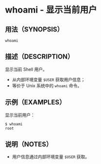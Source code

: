 # whoami - 显示当前用户

## 用法（SYNOPSIS）

```shell
whoami
```


## 描述（DESCRIPTION）

显示当前 Shell 用户。

* 从内部环境变量 `$USER` 获取用户信息；
* 等价于 Unix 系统中的 `whoami` 命令。


## 示例（EXAMPLES）

显示当前用户：

```shell
$ whoami
root
```


## 说明（NOTES）

* 用户信息通过内部环境变量 `$USER` 获取。
